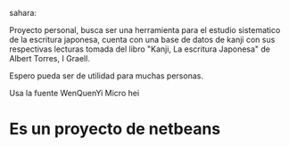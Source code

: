 sahara:

Proyecto personal, busca ser una herramienta para el estudio sistematico de la escritura japonesa, cuenta con una base de datos de kanji con sus respectivas lecturas tomada del libro "Kanji, La escritura Japonesa" de Albert Torres, I Graell.

Espero pueda ser de utilidad para muchas personas.

Usa la fuente WenQuenYi Micro hei

Es un proyecto de netbeans
======
